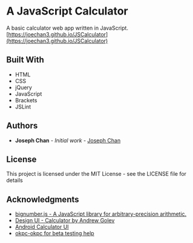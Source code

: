 # A JavaScript Calculator

A basic calculator web app written in JavaScript.
[https://joechan3.github.io/JSCalculator](https://joechan3.github.io/JSCalculator)

## Built With

* HTML
* CSS
* jQuery
* JavaScript
* Brackets
* JSLint

## Authors

* **Joseph Chan** - *Initial work* - [Joseph Chan](https://github.com/joechan3)

## License

This project is licensed under the MIT License - see the LICENSE file for details

## Acknowledgments

* [bignumber.js - A JavaScript library for arbitrary-precision arithmetic.](http://mikemcl.github.io/bignumber.js/)
* [Design UI - Calculator by Andrew Golev](https://www.behance.net/gallery/33307411/Design-UI-Calculator)
* [Android Calculator UI](http://imgur.com/7qPESW3)
* [okpc-okpc for beta testing help](@okpc-okpc)
